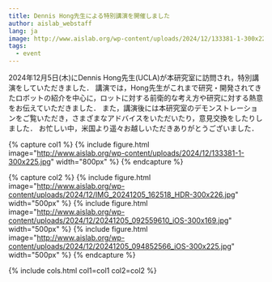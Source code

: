 ```yaml
---
title: Dennis Hong先生による特別講演を開催しました
author: aislab_webstaff
lang: ja
image: http://www.aislab.org/wp-content/uploads/2024/12/133381-1-300x225.jpg
tags:
  - event
---
```

2024年12月5日(木)にDennis Hong先生(UCLA)が本研究室に訪問され，特別講演をしていただきました． 講演では，Hong先生がこれまで研究・開発されてきたロボットの紹介を中心に，ロットに対する前衛的な考え方や研究に対する熱意をお伝えていただきました． また，講演後には本研究室のデモンストレーションをご覧いただき，さまざまなアドバイスをいただいたり，意見交換をしたりしました． お忙しい中，米国より遥々お越しいただきありがとうございました．

{% capture col1 %}
{%
  include figure.html
  image="http://www.aislab.org/wp-content/uploads/2024/12/133381-1-300x225.jpg"
  width="800px"
%}
{% endcapture %}

{% capture col2 %}
{%
  include figure.html
  image="http://www.aislab.org/wp-content/uploads/2024/12/IMG_20241205_162518_HDR-300x226.jpg"
  width="500px"
%}
{%
  include figure.html
  image="http://www.aislab.org/wp-content/uploads/2024/12/20241205_092559610_iOS-300x169.jpg"
  width="500px"
%}
{%
  include figure.html
  image="http://www.aislab.org/wp-content/uploads/2024/12/20241205_094852566_iOS-300x225.jpg"
  width="500px"
%}
{% endcapture %}

{% include cols.html col1=col1 col2=col2 %}
